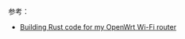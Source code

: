 参考：

* [Building Rust code for my OpenWrt Wi-Fi router](https://blog.dend.ro/building-rust-for-routers/)
